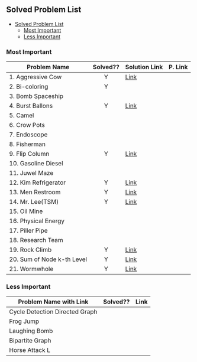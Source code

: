 ## Solved Problem List

- [Solved Problem List](#solved-problem-list)
  - [Most Important](#most-important)
  - [Less Important](#less-important)


### Most Important

| Problem Name               | Solved?? | Solution Link | P. Link |
| -------------------------- | :------: | ------------- | ------- |
| 1. Aggressive Cow          |    Y     | [Link][1]     |         |
| 2. Bi-coloring             |    Y     |               |         |
| 3. Bomb Spaceship          |          |               |         |
| 4. Burst Ballons           |    Y     | [Link][8]     |         |
| 5. Camel                   |          |               |         |
| 6. Crow Pots               |          |               |         |
| 7. Endoscope               |          |               |         |
| 8. Fisherman               |          |               |         |
| 9. Flip Column             |    Y     | [Link][2]     |         |
| 10. Gasoline Diesel        |          |               |         |
| 11. Juwel Maze             |          |               |         |
| 12. Kim Refrigerator       |    Y     | [Link][7]     |         |
| 13. Men Restroom           |    Y     | [Link][3]     |         |
| 14. Mr. Lee(TSM)           |    Y     | [Link][5]     |         |
| 15. Oil Mine               |          |               |         |
| 16. Physical Energy        |          |               |         |
| 17. Piller Pipe            |          |               |         |
| 18. Research Team          |          |               |         |
| 19. Rock Climb             |    Y     | [Link][9]     |         |
| 20. Sum of Node k-th Level |    Y     | [Link][4]     |         |
| 21. Wormwhole              |    Y     | [Link][6]     |         |


### Less Important

| Problem Name with Link         | Solved?? | Link |
| ------------------------------ | -------- | ---- |
| Cycle Detection Directed Graph |          |      |
| Frog Jump                      |          |      |
| Laughing Bomb                  |          |      |
| Bipartite Graph                |          |      |
| Horse Attack L                 |          |      |




[1]: https://github.com/Nahid-Hassan/job-prep/tree/main/company-spec/samsung/src/AggresiveCows
[2]: https://github.com/Nahid-Hassan/job-prep/tree/main/company-spec/samsung/src/FlipColumns
[3]: https://github.com/Nahid-Hassan/job-prep/tree/main/company-spec/samsung/src/MenRestroom
[4]: https://github.com/Nahid-Hassan/job-prep/tree/main/company-spec/samsung/src/SumOfNodesInKthLevel
[5]: https://github.com/Nahid-Hassan/job-prep/tree/main/company-spec/samsung/src/TravellingSalesPerson
[6]: https://github.com/Nahid-Hassan/job-prep/tree/main/company-spec/samsung/src/Warmholes
[7]: https://github.com/Nahid-Hassan/job-prep/tree/main/company-spec/samsung/src/KimAndRefrigerators
[8]: https://github.com/Nahid-Hassan/job-prep/tree/main/company-spec/samsung/src/BrustBallons
[9]: https://github.com/Nahid-Hassan/job-prep/tree/main/company-spec/samsung/src/RockClimbing